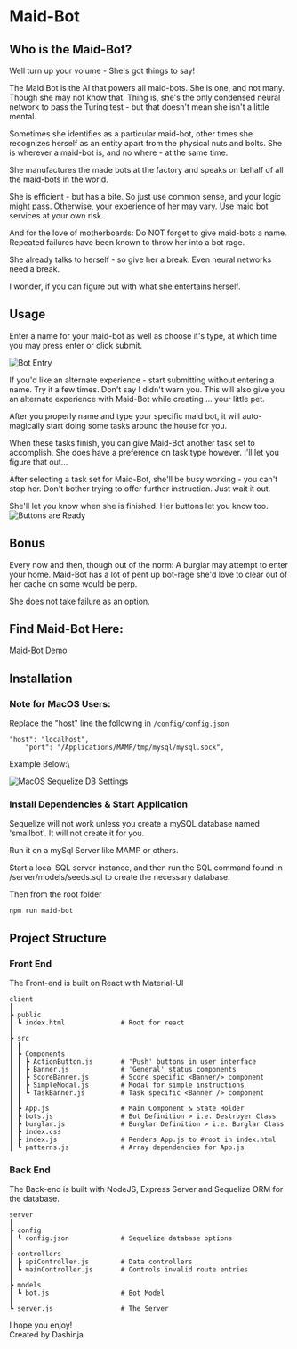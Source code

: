 # Maid-Bot

## Who is the Maid-Bot?

Well turn up your volume - She's got things to say!

The Maid Bot is the AI that powers all maid-bots. She is one, and not many. Though she may not know that. Thing is, she's the only condensed neural network to pass the Turing test - but that doesn't mean she isn't a little mental.

Sometimes she identifies as a particular maid-bot, other times she recognizes herself as an entity apart from the physical nuts and bolts. She is wherever a maid-bot is, and no where - at the same time.

She manufactures the made bots at the factory and speaks on behalf of all the maid-bots in the world.

She is efficient - but has a bite. So just use common sense, and your logic might pass. Otherwise, your experience of her may vary. Use maid bot services at your own risk.

And for the love of motherboards: Do NOT forget to give maid-bots a name. Repeated failures have been known to throw her into a bot rage.

She already talks to herself - so give her a break.
Even neural networks need a break.

I wonder, if you can figure out with what she entertains herself.

## Usage

Enter a name for your maid-bot as well as choose it's type, at which time you may press enter or click submit.

![Bot Entry](https://i.imgur.com/uX7C92m.gif)

If you'd like an alternate experience - start submitting without entering a name.
Try it a few times. Don't say I didn't warn you. This will also give you an alternate experience with Maid-Bot while creating ... your little pet.

After you properly name and type your specific maid bot, it will auto-magically start doing some tasks around the house for you.

When these tasks finish, you can give Maid-Bot another task set to accomplish.
She does have a preference on task type however. I'll let you figure that out...

After selecting a task set for Maid-Bot, she'll be busy working - you can't stop her. Don't bother trying to offer further instruction. Just wait it out.

She'll let you know when she is finished.
Her buttons let you know too.
![Buttons are Ready](https://i.imgur.com/x5btO6h.gif)

## Bonus

Every now and then, though out of the norm: A burglar may attempt to enter your home. Maid-Bot has a lot of pent up bot-rage she'd love to clear out of her cache on some would be perp.

She does not take failure as an option.

## Find Maid-Bot Here:

[Maid-Bot Demo](https://maid-bots.herokuapp.com/)

## Installation

### Note for MacOS Users:

Replace the "host" line the following in `/config/config.json`

```
"host": "localhost",
    "port": "/Applications/MAMP/tmp/mysql/mysql.sock",
```

Example Below:\

![MacOS Sequelize DB Settings](https://i.imgur.com/w3VOnMn.png)

### Install Dependencies & Start Application

Sequelize will not work unless you create a mySQL database named 'smallbot'. It will not create it for you.

Run it on a mySql Server like MAMP or others.

Start a local SQL server instance, and then run the SQL command found in
/server/models/seeds.sql to create the necessary database.

Then from the root folder

```
npm run maid-bot
```

## Project Structure

### Front End

The Front-end is built on React with Material-UI

```
client
┃
┣ public
┃ ┗ index.html              # Root for react
┃
┣ src
┃ ┃
┃ ┣ Components
┃ ┃ ┣ ActionButton.js       # 'Push' buttons in user interface
┃ ┃ ┣ Banner.js             # 'General' status components
┃ ┃ ┣ ScoreBanner.js        # Score specific <Banner/> component
┃ ┃ ┣ SimpleModal.js        # Modal for simple instructions
┃ ┃ ┗ TaskBanner.js         # Task specific <Banner /> component
┃ ┃
┃ ┣ App.js                  # Main Component & State Holder
┃ ┣ bots.js                 # Bot Definition > i.e. Destroyer Class
┃ ┣ burglar.js              # Burglar Definition > i.e. Burglar Class
┃ ┣ index.css
┃ ┣ index.js                # Renders App.js to #root in index.html
┃ ┗ patterns.js             # Array dependencies for App.js
```

### Back End

The Back-end is built with NodeJS, Express Server and Sequelize ORM for the database.

```
server
┃
┣ config
┃ ┗ config.json             # Sequelize database options
┃
┣ controllers
┃ ┣ apiController.js        # Data controllers
┃ ┗ mainController.js       # Controls invalid route entries
┃
┣ models
┃ ┗ bot.js                  # Bot Model
┃
┗ server.js                 # The Server
```

I hope you enjoy!\
Created by Dashinja
